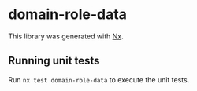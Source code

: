 # domain-role-data

This library was generated with [Nx](https://nx.dev).

## Running unit tests

Run `nx test domain-role-data` to execute the unit tests.
